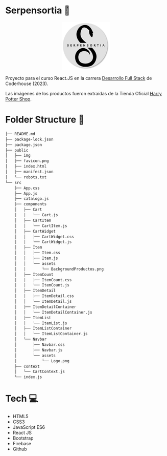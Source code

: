 # Serpensortia :snake:

<p align="center"><img src="./src/components/NavBar/assets/logo.png" alt="Logo Serpensortia"/></p>

Proyecto para el curso React.JS en la carrera <a href="https://www.coderhouse.com/online/carrera-online-desarrollo-fullstack" target="_blank">Desarrollo Full Stack</a> de Coderhouse (2023).

Las imágenes de los productos fueron extraídas de la Tienda Oficial <a href="https://harrypottershop.co.uk/" target="_blank">Harry Potter Shop</a>.

# Folder Structure :open_file_folder:

```bash
├── README.md
├── package-lock.json
├── package.json
├── public
│   ├── img
│   ├── favicon.png
│   ├── index.html
│   ├── manifest.json
│   └── robots.txt
└── src
    ├── App.css
    ├── App.js
    ├── catalogo.js
    ├── components
    │   ├── Cart
    │   │   └── Cart.js
    │   ├── CartItem
    │   │   └── CartItem.js
    │   ├── CartWidget
    │   │   ├── CartWidget.css
    │   │   └── CartWidget.js
    │   ├── Item
    │   │   ├── Item.css
    │   │   ├── Item.js
    │   │   └── assets
    │   │       └── BackgroundProductos.png
    │   ├── ItemCount
    │   │   ├── ItemCount.css
    │   │   └── ItemCount.js
    │   ├── ItemDetail
    │   │   ├── ItemDetail.css
    │   │   └── ItemDetail.js
    │   ├── ItemDetailContainer
    │   │   └── ItemDetailContainer.js
    │   ├── ItemList
    │   │   └── ItemList.js
    │   ├── ItemListContainer
    │   │   └── ItemListContainer.js
    │   └── Navbar
    │       ├── Navbar.css
    │       ├── Navbar.js
    │       └── assets
    │           └── Logo.png
    ├── context
    │   └── CartContext.js
    └── index.js
```

# Tech :computer:
- HTML5
- CSS3
- JavaScript ES6
- React JS
- Bootstrap
- Firebase
- Github
